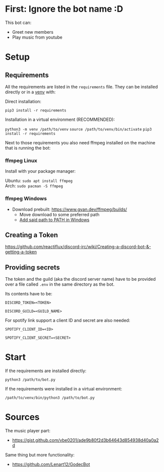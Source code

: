 # First: Ignore the bot name :D

This bot can:
* Greet new members
* Play music from youtube

# Setup

## Requirements

All the requirements are listed in the `requirements` file.
They can be installed directly or in a [venv](https://docs.python.org/3/library/venv.html) with:

Direct installation:

`pip3 install -r requirements`

Installation in a virtual environment (RECOMMENDED):

`python3 -m venv /path/to/venv`
`source /path/to/venv/bin/activate`
`pip3 install -r requirements`

Next to those requirements you also need ffmpeg installed on the machine that is running the bot:

### ffmpeg Linux

Install with your package manager:

Ubuntu: `sudo apt install ffmpeg`  
Arch: `sudo pacman -S ffmpeg`  

### ffmpeg Windows 

* Download prebuilt: https://www.gyan.dev/ffmpeg/builds/
    * Move download to some preferred path
    * [Add said path to PATH in Windows](https://docs.microsoft.com/en-us/previous-versions/office/developer/sharepoint-2010/ee537574(v=office.14))

## Creating a Token

https://github.com/reactiflux/discord-irc/wiki/Creating-a-discord-bot-&-getting-a-token

## Providing secrets

The token and the guild (aka the discord server name) have to be provided over a file called `.env` in the same directory as the bot.

Its contents have to be:  
  
`DISCORD_TOKEN=<TOKEN>`   

`DISCORD_GUILD=<GUILD_NAME>`

For spotify link support a client ID and secret are also needed:  

`SPOTIFY_CLIENT_ID=<ID>`  

`SPOTIFY_CLIENT_SECRET=<SECRET>`  

# Start

If the requirements are installed directly:  

`python3 /path/to/bot.py`  

If the requirements were installed in a virtual environment:  

`/path/to/venv/bin/python3 /path/to/bot.py`  

# Sources

The music player part:  
- https://gist.github.com/vbe0201/ade9b80f2d3b64643d854938d40a0a2d

Same thing but more functionality:
- https://github.com/Lenart12/GodecBot


